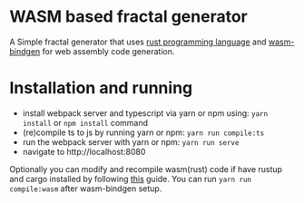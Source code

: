 # WASM based fractal generator

A Simple fractal generator that uses [rust programming language](https://www.rust-lang.org) and [wasm-bindgen](https://github.com/rustwasm/wasm-bindgen) for web assembly code generation.

# Installation and running

- install webpack server and typescript via yarn or npm using: `yarn install` or `npm install` command
- (re)compile ts to js by running yarn or npm: `yarn run compile:ts`
- run the webpack server with yarn or npm: `yarn run serve`
- navigate to http://localhost:8080

Optionally you can modify and recompile wasm(rust) code if have rustup and cargo installed by following [this](https://rustwasm.github.io/wasm-bindgen/basic-usage.html) guide.
You can run `yarn run compile:wasm` after wasm-bindgen setup.
